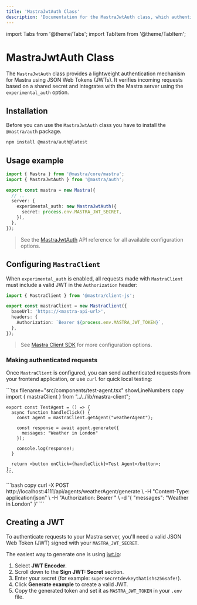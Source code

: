 ```yaml
---
title: 'MastraJwtAuth Class'
description: 'Documentation for the MastraJwtAuth class, which authenticates Mastra applications using JSON Web Tokens.'
---
```


import Tabs from '@theme/Tabs';
import TabItem from '@theme/TabItem';

# MastraJwtAuth Class

The `MastraJwtAuth` class provides a lightweight authentication mechanism for Mastra using JSON Web Tokens (JWTs). It verifies incoming requests based on a shared secret and integrates with the Mastra server using the `experimental_auth` option.

## Installation

Before you can use the `MastraJwtAuth` class you have to install the `@mastra/auth` package.

```bash copy
npm install @mastra/auth@latest
```

## Usage example

```typescript {2,7-9} filename="src/mastra/index.ts" showLineNumbers copy
import { Mastra } from '@mastra/core/mastra';
import { MastraJwtAuth } from '@mastra/auth';

export const mastra = new Mastra({
  // ..
  server: {
    experimental_auth: new MastraJwtAuth({
      secret: process.env.MASTRA_JWT_SECRET,
    }),
  },
});
```

> See the [MastraJwtAuth](/reference/auth/jwt) API reference for all available configuration options.

## Configuring `MastraClient`

When `experimental_auth` is enabled, all requests made with `MastraClient` must include a valid JWT in the `Authorization` header:

```typescript {6} filename="lib/mastra/mastra-client.ts" showLineNumbers copy
import { MastraClient } from '@mastra/client-js';

export const mastraClient = new MastraClient({
  baseUrl: 'https://<mastra-api-url>',
  headers: {
    Authorization: `Bearer ${process.env.MASTRA_JWT_TOKEN}`,
  },
});
```

> See [Mastra Client SDK](/docs/server-db/mastra-client) for more configuration options.

### Making authenticated requests

Once `MastraClient` is configured, you can send authenticated requests from your frontend application, or use `curl` for quick local testing:

<Tabs>
  <Tab>
    ```tsx filename="src/components/test-agent.tsx" showLineNumbers copy
    import { mastraClient } from "../../lib/mastra-client";

    export const TestAgent = () => {
      async function handleClick() {
        const agent = mastraClient.getAgent("weatherAgent");

        const response = await agent.generate({
          messages: "Weather in London"
        });

        console.log(response);
      }

      return <button onClick={handleClick}>Test Agent</button>;
    };
    ```

  </Tab>
  <Tab>
    ```bash copy
    curl -X POST http://localhost:4111/api/agents/weatherAgent/generate \
      -H "Content-Type: application/json" \
      -H "Authorization: Bearer <your-jwt>" \
      -d '{
        "messages": "Weather in London"
      }'
    ```
  </Tab>
</Tabs>

## Creating a JWT

To authenticate requests to your Mastra server, you'll need a valid JSON Web Token (JWT) signed with your `MASTRA_JWT_SECRET`.

The easiest way to generate one is using [jwt.io](https://www.jwt.io/):

1. Select **JWT Encoder**.
2. Scroll down to the **Sign JWT: Secret** section.
3. Enter your secret (for example: `supersecretdevkeythatishs256safe!`).
4. Click **Generate example** to create a valid JWT.
5. Copy the generated token and set it as `MASTRA_JWT_TOKEN` in your `.env` file.
